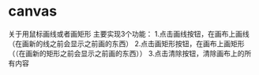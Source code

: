 # canvas
关于用鼠标画线或者画矩形
主要实现3个功能：
1.点击画线按钮，在画布上画线（在画新的线之前会显示之前画的东西）
2.点击画矩形按钮，在画布上画矩形（（在画新的矩形之前会显示之前画的东西））
3.点击清除按钮，清除画布上的所有内容
